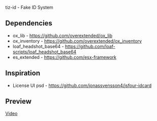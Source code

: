 tiz-id - Fake ID System

## Dependencies
* ox_lib - https://github.com/overextended/ox_lib
* ox_inventory - https://github.com/overextended/ox_inventory
* loaf_headshot_base64 - https://github.com/loaf-scripts/loaf_headshot_base64
* es_extended - https://github.com/esx-framework
## Inspiration
* License UI psd - https://github.com/jonassvensson4/jsfour-idcard
##  Preview
[Video](https://streamable.com/8ncqdo)
